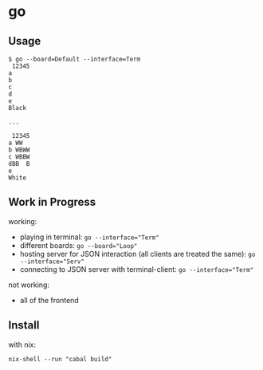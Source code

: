# go

## Usage

```
$ go --board=Default --interface=Term
 12345
a
b
c
d
e
Black

...

 12345
a WW
b WBWW
c WBBW
dBB  B
e
White
```

## Work in Progress

working:
- playing in terminal: `go --interface="Term"`
- different boards: `go --board="Loop"`
- hosting server for JSON interaction (all clients are treated the same): `go --interface="Serv"`
- connecting to JSON server with terminal-client: `go --interface="Term"`

not working:
- all of the frontend

## Install

with nix:

    nix-shell --run "cabal build"
